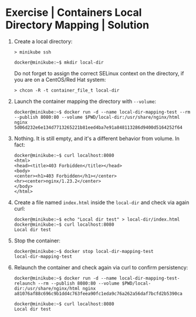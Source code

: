 # Exercise | Containers Local Directory Mapping | Solution

1. Create a local directory:

   ```console
   > minikube ssh

   docker@minikube:~$ mkdir local-dir
   ```

   Do not forget to assign the correct SELinux context on the directory, if you
   are on a CentOS/Red Hat system:

   ```console
   > chcon -R -t container_file_t local-dir
   ```

2. Launch the container mapping the directory with `--volume`:

   ```console
   docker@minikube:~$ docker run -d --name local-dir-mapping-test --rm --publish 8080:80 --volume $PWD/local-dir:/usr/share/nginx/html nginx
   5d06d232e6e134d7713265221b81eed4ba7e91a848113286d9400d5164252f64
   ```

3. Nothing. It is still empty, and it's a different behavior from volume. In fact:

   ```console
   docker@minikube:~$ curl localhost:8080
   <html>
   <head><title>403 Forbidden</title></head>
   <body>
   <center><h1>403 Forbidden</h1></center>
   <hr><center>nginx/1.23.2</center>
   </body>
   </html>
   ```

4. Create a file named `index.html` inside the `local-dir` and check via again curl:

   ```console
   docker@minikube:~$ echo "Local dir test" > local-dir/index.html
   docker@minikube:~$ curl localhost:8080
   Local dir test
   ```

5. Stop the container:

   ```console
   docker@minikube:~$ docker stop local-dir-mapping-test
   local-dir-mapping-test
   ```

6. Relaunch the container and check again via curl to confirm persistency:

   ```console
   docker@minikube:~$ docker run -d --name local-dir-mapping-test-relaunch --rm --publish 8080:80 --volume $PWD/local-dir:/usr/share/nginx/html nginx
   a81076af88c696c9b1dd4c763feea90fc1eda9c76a262a56daf7bcfd2b5390ca

   docker@minikube:~$ curl localhost:8080
   Local dir test
   ```
